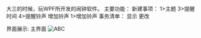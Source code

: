 大三的时候，玩WPF所开发的闹钟软件。
主要功能：
新建事项：
1>主题
3>提醒时间
4>提醒铃声
增加铃声
1>增加铃声
事务清单：
显示
更改
 
界面展示:
主界面
![ABC](httpshttps://github.com/nonexttime/TimeDeal/blob/master/TimeDeal/timedeal.png)
